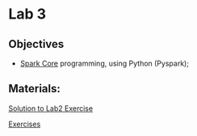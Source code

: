 # Lab 3

## Objectives

+ [Spark Core](https://spark.apache.org/docs/latest/api/python/) programming, using Python (Pyspark);

## Materials:
[Solution to Lab2 Exercise](https://github.com/smduarte/spbd-2324/blob/main/lab3/SPBD_Labs_mapreduce2_exercise_solution.ipynb)


[Exercises](https://github.com/smduarte/spbd-2324/blob/main/lab3/SPBD_Labs_spark1_exercise.ipynb)

